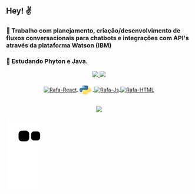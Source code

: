 ## Hey! ✌️

### 🤖 Trabalho com planejamento, criação/desenvolvimento de fluxos conversacionais para chatbots e integrações com API's através da plataforma Watson (IBM)
### 🧐 Estudando Phyton e Java.

<div align="center">
  <a href="https://github.com/annaluizah">
  <img height="150em" src="https://github-readme-stats.vercel.app/api?username=annaluizah&show_icons=true&theme=moltack&include_all_commits=true&count_private=true"/>
  <img height="150em" src="https://github-readme-stats.vercel.app/api/top-langs/?username=annaluizah&layout=compact&langs_count=7&theme=moltack"/>
</div>
  
<div style="display: inline_block" align="center"><br>
  <img align="center" alt="Rafa-React" height="30" width="40" src="https://cdn.jsdelivr.net/gh/devicons/devicon/icons/java/java-original.svg">
  <img align="center" alt="Rafa-Python" height="30" width="40" src="https://raw.githubusercontent.com/devicons/devicon/master/icons/python/python-original.svg">
  <img align="center" alt="Rafa-Js" height="30" width="40" src="https://cdn.jsdelivr.net/gh/devicons/devicon/icons/html5/html5-original.svg">
  <img align="center" alt="Rafa-HTML" height="30" width="40" src="https://cdn.jsdelivr.net/gh/devicons/devicon/icons/css3/css3-original.svg">
</div>
  
##

<div align="center">
  <a href="https://www.linkedin.com/in/annaluizahuff/" target="_blank"><img src="https://img.shields.io/badge/LinkedIn-0077B5?style=for-the-badge&logo=linkedin&logoColor=white" target="_blank"></a>
</div>
  
![Snake animation](https://github.com/annaluizah/annaluizah/blob/output/github-contribution-grid-snake.svg)
